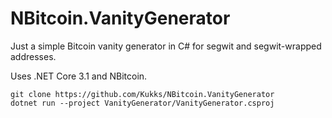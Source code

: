 # NBitcoin.VanityGenerator
Just a simple Bitcoin vanity generator in C# for segwit and segwit-wrapped addresses.

Uses .NET Core 3.1 and NBitcoin.
```
git clone https://github.com/Kukks/NBitcoin.VanityGenerator
dotnet run --project VanityGenerator/VanityGenerator.csproj
```
